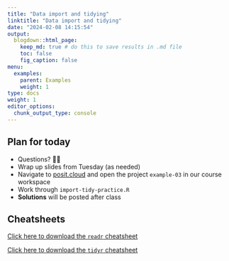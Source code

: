 ```yaml
---
title: "Data import and tidying"
linktitle: "Data import and tidying"
date: "2024-02-08 14:15:54"
output:
  blogdown::html_page:
    keep_md: true # do this to save results in .md file
    toc: false
    fig_caption: false
menu:
  examples:
    parent: Examples
    weight: 1
type: docs
weight: 1
editor_options:
  chunk_output_type: console
---
```


## Plan for today
- Questions? :raising_hand_woman:
- Wrap up slides from Tuesday (as needed)
- Navigate to [posit.cloud](http://posit.cloud) and open the project `example-03` in our course workspace
- Work through `import-tidy-practice.R`
- **Solutions** will be posted after class


## Cheatsheets

[Click here to download the `readr` cheatsheet](https://rstudio.github.io/cheatsheets/data-import.pdf)

[Click here to download the `tidyr` cheatsheet](https://rstudio.github.io/cheatsheets/tidyr.pdf)

